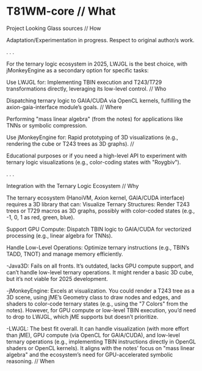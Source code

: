 # T81WM-core // What
Project Looking Glass sources // How

Adaptation/Experimentation in progress. Respect to original author/s work.

.   .   .

For the ternary logic ecosystem in 2025, LWJGL is the best choice,
with jMonkeyEngine as a secondary option for specific tasks:

Use LWJGL for:
Implementing TBIN execution and T243/T729 transformations directly,
leveraging its low-level control. // Who

Dispatching ternary logic to GAIA/CUDA via OpenCL kernels, fulfilling
the axion-gaia-interface module’s goals. // Where

Performing "mass linear algebra" (from the notes) for applications like
TNNs or symbolic compression.

Use jMonkeyEngine for:
Rapid prototyping of 3D visualizations (e.g., rendering the cube or T243
trees as 3D graphs). //

Educational purposes or if you need a high-level API to experiment with ternary
logic visualizations (e.g., color-coding states with "Roygbiv").

.   .   .

Integration with the Ternary Logic Ecosystem // Why

The ternary ecosystem (HanoiVM, Axion kernel, GAIA/CUDA interface) requires a 3D library that can:
Visualize Ternary Structures: Render T243 trees or T729 macros as 3D graphs, possibly with color-coded
states (e.g., -1, 0, 1 as red, green, blue).

Support GPU Compute: Dispatch TBIN logic to GAIA/CUDA for vectorized processing (e.g., linear algebra for TNNs).

Handle Low-Level Operations: Optimize ternary instructions (e.g., TBIN’s TADD, TNOT) and manage memory efficiently.

-Java3D: Fails on all fronts. It’s outdated, lacks GPU compute support, and can’t handle low-level ternary operations. It might render a basic 3D cube, but it’s not viable for 2025 development.

-jMonkeyEngine: Excels at visualization. You could render a T243 tree as a 3D scene, using jME’s Geometry class to draw
nodes and edges, and shaders to color-code ternary states (e.g., using the "7 Colors" from the notes). However, for GPU
compute or low-level TBIN execution, you’d need to drop to LWJGL, which jME supports but doesn’t prioritize.

-LWJGL: The best fit overall. It can handle visualization (with more effort than jME), GPU compute (via OpenCL for 
GAIA/CUDA), and low-level ternary operations (e.g., implementing TBIN instructions directly in OpenGL shaders or OpenCL
kernels). It aligns with the notes’ focus on "mass linear algebra" and the ecosystem’s need for GPU-accelerated 
symbolic reasoning. // When

